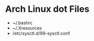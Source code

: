 Arch Linux dot Files
====================

* ~/.bashrc
* ~/.Xresources
* /etc/sysctl.d/99-sysctl.conf
